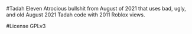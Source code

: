 #Tadah Eleven
Atrocious bullshit from August of 2021 that uses bad, ugly, and old August 2021 Tadah code with 2011 Roblox views.

#License
GPLv3
